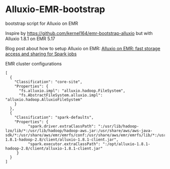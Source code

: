 # Alluxio-EMR-bootstrap
bootstrap script for Alluxio on EMR

Inspire by https://github.com/kernel164/emr-bootstrap-alluxio but with Alluxio 1.8.1 on EMR 5.17

Blog post about how to setup Alluxio on EMR: [Alluxio on EMR: fast storage access and sharing for Spark jobs](https://medium.com/@chengzhizhao/alluxio-on-emr-fast-storage-access-and-sharing-for-spark-jobs-fa7bfb71f24f)

EMR cluster configurations

```
[
  {
    "Classification": "core-site",
    "Properties": {
      "fs.alluxio.impl": "alluxio.hadoop.FileSystem",
      "fs.AbstractFileSystem.alluxio.impl": "alluxio.hadoop.AlluxioFileSystem"
    }
  },
  {
    "Classification": "spark-defaults",
    "Properties": {
          "spark.driver.extraClassPath": ":/usr/lib/hadoop-lzo/lib/*:/usr/lib/hadoop/hadoop-aws.jar:/usr/share/aws/aws-java-sdk/*:/usr/share/aws/emr/emrfs/conf:/usr/share/aws/emr/emrfs/lib/*:/usr/share/aws/emr/emrfs/auxlib/*:/usr/share/aws/emr/security/conf:/usr/share/aws/emr/security/lib/*:/opt/alluxio-1.8.1-hadoop-2.8/client/alluxio-1.8.1-client.jar",
          "spark.executor.extraClassPath": ":/opt/alluxio-1.8.1-hadoop-2.8/client/alluxio-1.8.1-client.jar"
     }
  }
]
```

